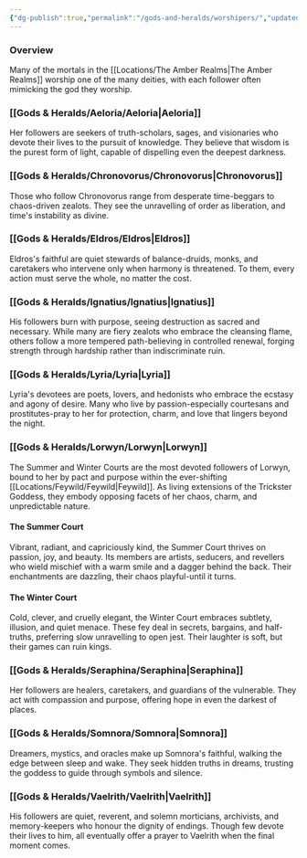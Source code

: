 ```yaml
---
{"dg-publish":true,"permalink":"/gods-and-heralds/worshipers/","updated":"2025-06-11T20:19:46.011+01:00"}
---
```


### Overview
Many of the mortals in the [[Locations/The Amber Realms\|The Amber Realms]] worship one of the many deities, with each follower often mimicking the god they worship. 

### [[Gods & Heralds/Aeloria/Aeloria\|Aeloria]]
Her followers are seekers of truth-scholars, sages, and visionaries who devote their lives to the pursuit of knowledge. They believe that wisdom is the purest form of light, capable of dispelling even the deepest darkness.

### [[Gods & Heralds/Chronovorus/Chronovorus\|Chronovorus]] 
Those who follow Chronovorus range from desperate time-beggars to chaos-driven zealots. They see the unravelling of order as liberation, and time's instability as divine. 

### [[Gods & Heralds/Eldros/Eldros\|Eldros]] 
Eldros's faithful are quiet stewards of balance-druids, monks, and caretakers who intervene only when harmony is threatened. To them, every action must serve the whole, no matter the cost. 

### [[Gods & Heralds/Ignatius/Ignatius\|Ignatius]] 
His followers burn with purpose, seeing destruction as sacred and necessary. While many are fiery zealots who embrace the cleansing flame, others follow a more tempered path-believing in controlled renewal, forging strength through hardship rather than indiscriminate ruin. 

### [[Gods & Heralds/Lyria/Lyria\|Lyria]] 
Lyria's devotees are poets, lovers, and hedonists who embrace the ecstasy and agony of desire. Many who live by passion-especially courtesans and prostitutes-pray to her for protection, charm, and love that lingers beyond the night. 

### [[Gods & Heralds/Lorwyn/Lorwyn\|Lorwyn]] 
The Summer and Winter Courts are the most devoted followers of Lorwyn, bound to her by pact and purpose within the ever-shifting [[Locations/Feywild/Feywild\|Feywild]]. As living extensions of the Trickster Goddess, they embody opposing facets of her chaos, charm, and unpredictable nature. 

#### The Summer Court
Vibrant, radiant, and capriciously kind, the Summer Court thrives on passion, joy, and beauty. Its members are artists, seducers, and revellers who wield mischief with a warm smile and a dagger behind the back. Their enchantments are dazzling, their chaos playful-until it turns. 

#### The Winter Court
Cold, clever, and cruelly elegant, the Winter Court embraces subtlety, illusion, and quiet menace. These fey deal in secrets, bargains, and half-truths, preferring slow unravelling to open jest. Their laughter is soft, but their games can ruin kings. 

### [[Gods & Heralds/Seraphina/Seraphina\|Seraphina]]  
Her followers are healers, caretakers, and guardians of the vulnerable. They act with compassion and purpose, offering hope in even the darkest of places. 

### [[Gods & Heralds/Somnora/Somnora\|Somnora]] 
Dreamers, mystics, and oracles make up Somnora's faithful, walking the edge between sleep and wake. They seek hidden truths in dreams, trusting the goddess to guide through symbols and silence. 

### [[Gods & Heralds/Vaelrith/Vaelrith\|Vaelrith]] 
His followers are quiet, reverent, and solemn morticians, archivists, and memory-keepers who honour the dignity of endings. Though few devote their lives to him, all eventually offer a prayer to Vaelrith when the final moment comes. 